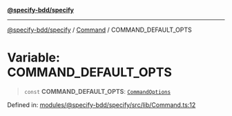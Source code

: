 [**@specify-bdd/specify**](../../README.md)

***

[@specify-bdd/specify](../../modules.md) / [Command](../README.md) / COMMAND\_DEFAULT\_OPTS

# Variable: COMMAND\_DEFAULT\_OPTS

> `const` **COMMAND\_DEFAULT\_OPTS**: [`CommandOptions`](../interfaces/CommandOptions.md)

Defined in: [modules/@specify-bdd/specify/src/lib/Command.ts:12](https://github.com/specify-bdd/specify-core/blob/bc1131707d11b7271041451cead3b7997bd10476/modules/@specify-bdd/specify/src/lib/Command.ts#L12)
